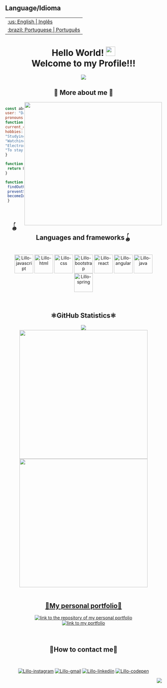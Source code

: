 <table>
      <h2>Language/Idioma</h2>
  <tr>
    <td>
      <a href="README.md">:us: English | Inglês</a>
    </td>
  </tr>
  <tr>
    <td>
      <a href="readme_pt-br.md">:brazil: Portuguese | Português</a>
    </td>
  </tr>
</table>


  
 

<h1 align="center">
  Hello World!
  <img 
    src="https://raw.githubusercontent.com/iampavangandhi/iampavangandhi/master/gifs/Hi.gif"
    width="30px">
	
  <br />
  Welcome to my Profile!!!
</h1>

<p align=center>
  <img src= "https://readme-typing-svg.herokuapp.com?font=Press+Start+2P&color=%235A0C5A&size=24&duration=6420&center=true&vCenter=true&width=999&height=60&lines=I'm+Danillo+Silva;I'm+Junior+Full-Stack+Web+Dev;Studying+systems+analysis+and+development;I+like+to+create%2C+adapt+and+reformulate"/>
<p>

<h2 align="center">👾 More about me 👾</h2>

<div>
   
   <img align="right" width="442.2" height="395.7" src="https://i.imgur.com/sgQqwqS.gif" />


   ```javascript
 
   const aboutMe = {
   user: "Danillo Silva",
   pronouns: "He" | "His",
   function: "full-stack",
   current_education: "UNINABUCO",
   hobbies: [
   "Studying",
   "Watching (animes, series and movies)",
   "Electronic games",
   "To stay up all night chasing that ONE '; '!..." ]
   }
 
   function getCurrentCity() {
	return Recife-PE_Brazil
   }
  
   function Ambitions() {
	findOutWhy42IsTheAnswerToEverything()
	preventSkyNetCreation()
	becomeImmortal()
	}
  ```
</div>

</br>

<h2 align="center">🪀Languages and frameworks🪀</h2>

<div align="center"><br>
<a href="https://developer.mozilla.org/pt-BR/docs/Web/JavaScript"><img align="center" alt="Lillo-javascript" width="60" height="60" src="https://i.imgur.com/yYs9AbD.png"></a>
<!-- <img align="center" alt="Lillo-typescript" height="40" width="50" src="https://cdn.jsdelivr.net/gh/devicons/devicon/icons/typescript/typescript-original.svg" /> -->
<img align="center" alt="Lillo-html" width="60" height="60" src="https://i.imgur.com/meokl5Y.png">
<img align="center" alt="Lillo-css" width="60" height="60" src="https://i.imgur.com/ku8Fufv.png">
<img align="center" alt="Lillo-bootstrap" width="60" height="60" src="https://i.imgur.com/ZeX4O69.png"/>
<img align="center" alt="Lillo-react"  width="60" height="60" src="https://i.imgur.com/D33dVDi.png" />
<img align="center" alt="Lillo-angular" width="60" height="60" src="https://i.imgur.com/VwWLPog.png" />


  <!--   <img align="center" alt="Lillo-python" height="40" width="50" src="https://raw.githubusercontent.com/devicons/devicon/master/icons/python/python-original.svg"> -->
  <img align="center" alt="Lillo-java" width="60" height="60" src="https://i.imgur.com/QsBzocU.png" />
  <img align="center" alt="Lillo-spring" width="60" height="60" src="https://i.imgur.com/R6UPprG.png"/>
<!--   <img align="center" alt="Lillo-mysql" height="40" width="50" src="https://cdn.jsdelivr.net/gh/devicons/devicon/icons/mysql/mysql-original.svg"/>
  <img align="center" alt="Lillo-git" height="40" width="50" src="https://cdn.jsdelivr.net/gh/devicons/devicon/icons/git/git-original.svg" />
  <img align="center" alt="Lillo-github" height="40" width="50" src="https://cdn.jsdelivr.net/gh/devicons/devicon/icons/github/github-original.svg" /> -->
</div>

  </br>
  </br>
  
<h2 align="center">⚛GitHub Statistics⚛</h2>

<div align="center">
  <div style="display: flex; align-items: flex-start;">
	  <a href="https://github.com/Lillow">
    <img align="center" src="https://github-readme-stats.vercel.app/api/top-langs/?username=Lillow&bg_color=350066&title_color=901490&text_color=f8c9f8&hide_border=true&locale=en" />
	</br>
    <img align="start" width="412.8" src="https://github-readme-stats.vercel.app/api?username=Lillow&bg_color=350066&title_color=901490&text_color=f8c9f8&hide_border=true&show_icons=true&icon_color=901490&locale=en" />
    <img align="end" width="412.8" src="http://github-readme-streak-stats.herokuapp.com?user=Lillow&hide_border=true&date_format=M%20j%5B%2C%20Y%5D&background=350066&currStreakNum=901490&sideNums=901490&sideLabels=F8C9F8&dates=7C6E81E0&stroke=7C6C81&ring=B500FF&fire=FF13FE&currStreakLabel=B500FF" />
  </div>
</div>

</br>

<h2 align="center">💜My personal portfolio💜</h2>
<div align="center">
<a href="https://github.com/Lillow/portfolio">
    <img alt="link to the repository of my personal portfolio" src="https://github-readme-stats.vercel.app/api/pin/?username=Lillow&repo=portfolio&bg_color=0e091b&title_color=fafafa&text_color=bebebe&hide_border=true&show_icons=true&icon_color=6f44b6&locale=en">
</a>
</br>
<a href="https://lillow.github.io/portfolio/">
    <img alt="link to my portfolio" src="https://img.shields.io/static/v1?label&message=open+portfolio&color=7E3ACE&style=for-the-badge" />
</a>
</div>
</br></br>

<h2 align="center">🔮How to contact me🔮</h2>

<div align="center"><br>
	
  <a href="https://www.instagram.com/danillordm19/" rel = "noopener"><img alt="Lillo-instagram" src="https://img.shields.io/badge/Instagram-A215A2?style=for-the-badge&logo=instagram&logoColor=white"></a>
  <a href = "mailto:danillordm@gmail.com"><img alt="Lillo-gmail" src="https://img.shields.io/badge/-Gmail-350066?style=for-the-badge&logo=gmail&logoColor=white"></a>
  <a href="https://www.linkedin.com/in/danillo-silva-b861a393/"><img alt="Lillo-linkediin" src="https://img.shields.io/badge/-LinkedIn-A215A2?style=for-the-badge&logo=linkedin&logoColor=white"></a>
  <a href="https://codepen.io/lillo42/pens/public"><img alt="Lillo-codepen" src="https://img.shields.io/badge/Codepen-350066?style=for-the-badge&logo=codepen&logoColor=white%22%20/%3E](https://codepen.io/thicode"></a>

</div>

<p align="right"><a href="#top"><img src="https://img.shields.io/badge/Back to top-67285e??style=flat&logo"></a></p>
